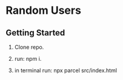 # Random Users

## Getting Started

1. Clone repo.

2. run: npm i.

3. in terminal run: npx parcel src/index.html
